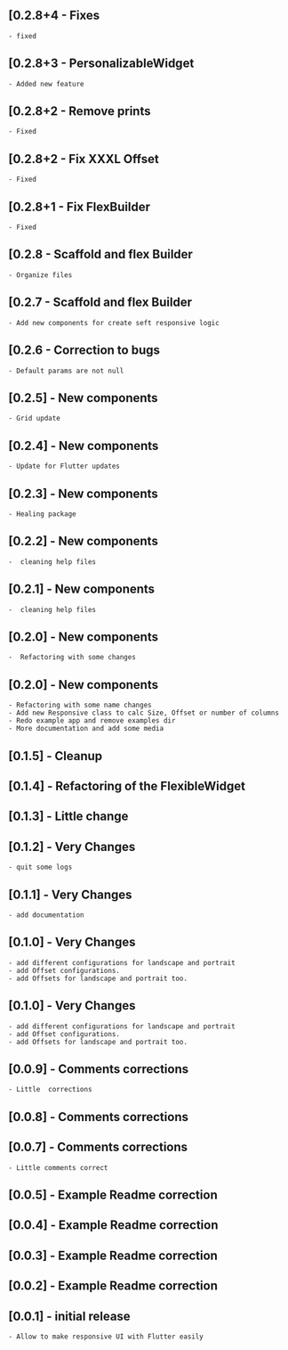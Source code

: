 
## [0.2.8+4 - Fixes
    - fixed
## [0.2.8+3 - PersonalizableWidget
    - Added new feature
## [0.2.8+2 - Remove prints
    - Fixed
## [0.2.8+2 - Fix XXXL Offset
    - Fixed
## [0.2.8+1 - Fix FlexBuilder
    - Fixed
## [0.2.8 - Scaffold and flex Builder
    - Organize files
## [0.2.7 - Scaffold and flex Builder
    - Add new components for create seft responsive logic
## [0.2.6 - Correction to bugs
    - Default params are not null
## [0.2.5] - New components
    - Grid update
## [0.2.4] - New components
    - Update for Flutter updates
## [0.2.3] - New components
    - Healing package
## [0.2.2] - New components
    -  cleaning help files
## [0.2.1] - New components
    -  cleaning help files
## [0.2.0] - New components
    -  Refactoring with some changes
## [0.2.0] - New components 
    - Refactoring with some name changes
    - Add new Responsive class to calc Size, Offset or number of columns
    - Redo example app and remove examples dir
    - More documentation and add some media
## [0.1.5] - Cleanup
## [0.1.4] - Refactoring of the FlexibleWidget
## [0.1.3] - Little change
## [0.1.2] - Very Changes
    - quit some logs
## [0.1.1] - Very Changes
    - add documentation
## [0.1.0] - Very Changes
    - add different configurations for landscape and portrait
    - add Offset configurations.
    - add Offsets for landscape and portrait too.
## [0.1.0] - Very Changes
    - add different configurations for landscape and portrait
    - add Offset configurations.
    - add Offsets for landscape and portrait too.
## [0.0.9] - Comments corrections
    - Little  corrections
## [0.0.8] - Comments corrections
## [0.0.7] - Comments corrections
    - Little comments correct 
## [0.0.5] - Example Readme correction
## [0.0.4] - Example Readme correction
## [0.0.3] - Example Readme correction
## [0.0.2] - Example Readme correction
## [0.0.1] - initial release
    - Allow to make responsive UI with Flutter easily
